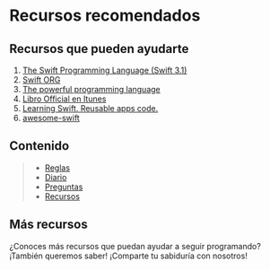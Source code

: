 # Recursos recomendados

## Recursos que pueden ayudarte
1. [The Swift Programming Language (Swift 3.1)](https://developer.apple.com/library/content/documentation/Swift/Conceptual/Swift_Programming_Language/TheBasics.html#//apple_ref/doc/uid/TP40014097-CH5-ID309)
2. [Swift ORG](https://swift.org/)
3. [The powerful programming language](https://developer.apple.com/swift/)
4. [Libro Official en Itunes](https://itunes.apple.com/es/book/the-swift-programming-language-swift-3-1/id881256329?mt=11&ign-mpt=uo%3D4)
5. [Learning Swift. Reusable apps code.](https://github.com/CarlosEngr/Swift)
6. [awesome-swift](https://github.com/matteocrippa/awesome-swift)


## Contenido

> - [Reglas](Reglas.md)
> - [Diario](MiDiario.md) 
> - [Preguntas](Preguntas.md)
> - [Recursos](Recursos.md)

## Más recursos

¿Conoces más recursos que puedan ayudar a seguir programando? ¡También queremos saber! ¡Comparte tu sabiduría con nosotros!
